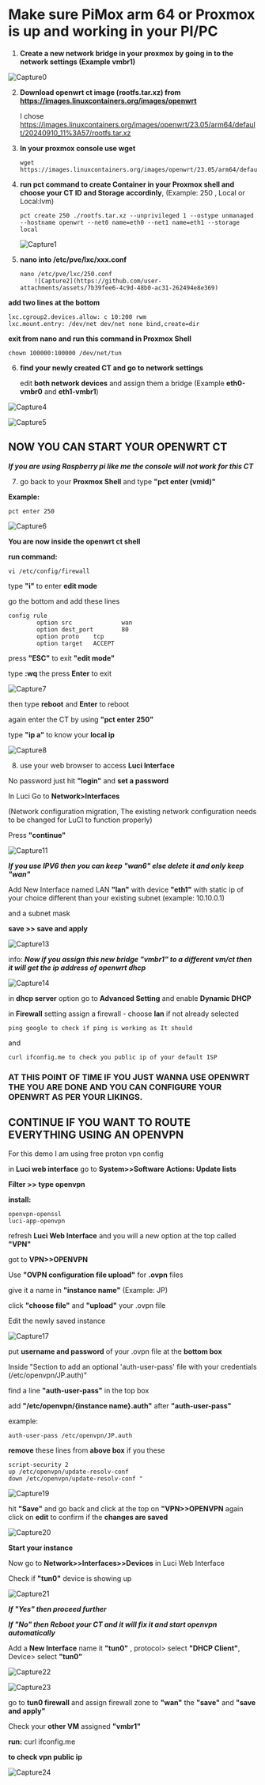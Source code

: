 # Make sure PiMox arm 64 or Proxmox is up and working in your PI/PC 

1. **Create a new network bridge in your proxmox by going in to the network settings (Example vmbr1)**

   
    
![Capture0](https://github.com/user-attachments/assets/6b56c493-9aa8-46d8-bfad-389bea69e61d)


   
2. **Download openwrt ct image (rootfs.tar.xz) from https://images.linuxcontainers.org/images/openwrt**

   I chose https://images.linuxcontainers.org/images/openwrt/23.05/arm64/default/20240910_11%3A57/rootfs.tar.xz


   
3. **In your proxmox console use wget**

       wget https://images.linuxcontainers.org/images/openwrt/23.05/arm64/default/20240910_11%3A57/rootfs.tar.xz

  
4. **run pct command to create Container in your Proxmox shell and choose your CT ID and Storage accordinly**, (Example: 250 , Local or Local:lvm)

       pct create 250 ./rootfs.tar.xz --unprivileged 1 --ostype unmanaged --hostname openwrt --net0 name=eth0 --net1 name=eth1 --storage local


    ![Capture1](https://github.com/user-attachments/assets/78655414-cdf2-4496-bee2-da255465c4c4)



6. **nano into /etc/pve/lxc/xxx.conf**

       nano /etc/pve/lxc/250.conf
           ![Capture2](https://github.com/user-attachments/assets/7b39fee6-4c9d-48b0-ac31-262494e8e369)


**add two lines at the bottom**

    lxc.cgroup2.devices.allow: c 10:200 rwm
    lxc.mount.entry: /dev/net dev/net none bind,create=dir


**exit from nano and run this command in Proxmox Shell**

    chown 100000:100000 /dev/net/tun


6. **find your newly created CT and go to network settings**

    edit **both network devices** and assign them a bridge (Example **eth0-vmbr0** and **eth1-vmbr1**)

   
  ![Capture4](https://github.com/user-attachments/assets/04d8ed4f-fe4e-4c7c-8561-a9c475ae514b)
  
  ![Capture5](https://github.com/user-attachments/assets/15f040bc-2e97-4874-8c78-58844b993bae)



   
## NOW YOU CAN START YOUR OPENWRT CT

***If you are using Raspberry pi like me the console will not work for this CT***

7. go back to your **Proxmox Shell** and type **"pct enter (vmid)"**

**Example:**

    pct enter 250

    
![Capture6](https://github.com/user-attachments/assets/fbd1506e-8ce6-418c-84c8-3df25023ba1a)




**You are now inside the openwrt ct shell**

**run command:**

    vi /etc/config/firewall

type **"i"** to enter **edit mode**

go the bottom and add these lines

    config rule                                             
            option src              wan                            
            option dest_port        80                             
            option proto    tcp                                                              
            option target   ACCEPT 
                                 
 
 press **"ESC"** to exit **"edit mode"**
 
 type **:wq** the press **Enter** to exit


  ![Capture7](https://github.com/user-attachments/assets/8d7b613d-f8a2-4f94-835e-1420292fb685)


     
 then type **reboot** and **Enter** to reboot

again enter the CT by using **"pct enter 250"**

type **"ip a"** to know your **local ip**


 ![Capture8](https://github.com/user-attachments/assets/89d0e7ac-b2e1-4c7f-bd3b-b03f4a2353f7)



8. use your web browser to access **Luci Interface**

No password just hit **"login"** and **set a password**

In Luci Go to **Network>Interfaces**
 
(Network configuration migration, The existing network configuration needs to be changed for LuCI to function properly)

Press **"continue"**


  ![Capture11](https://github.com/user-attachments/assets/3317433d-e5ee-4f6e-82f7-feb9f0a83c3c)



***If you use **IPV6** then you can keep **"wan6"** else delete it and only keep "wan"***


Add New Interface named LAN **"lan"** with device **"eth1"** with static ip of your choice different than your existing subnet (example: 10.10.0.1)

and a subnet mask

**save >> save and apply**


  ![Capture13](https://github.com/user-attachments/assets/24e4107d-aacb-4388-a188-a5b2cf60ff55)

     

info: ***_Now if you assign this new bridge **"vmbr1"**  to a different vm/ct then it will get the ip address of openwrt dhcp_***


![Capture14](https://github.com/user-attachments/assets/56add3b4-0db5-444d-9c02-19cee0cd4cf2)



in **dhcp server** option go to **Advanced Setting** and enable **Dynamic DHCP**

in **Firewall** setting assign a firewall - choose **lan** if not already selected


    ping google to check if ping is working as It should

and

    curl ifconfig.me to check you public ip of your default ISP

 ### AT THIS POINT OF TIME IF YOU JUST WANNA USE OPENWRT THE YOU ARE DONE AND YOU CAN CONFIGURE YOUR OPENWRT AS PER YOUR LIKINGS.

## CONTINUE IF YOU WANT TO ROUTE EVERYTHING USING AN OPENVPN

For this demo I am using free proton vpn config


in **Luci web interface** go to **System>>Software**
**Actions: Update lists**

**Filter >> type openvpn**

**install:**

    openvpn-openssl
    luci-app-openvpn

refresh **Luci Web Interface** and you will a new option at the top called **"VPN"**



got to **VPN>>OPENVPN**

Use **"OVPN configuration file upload"** for **.ovpn** files

give it a name in **"instance name"** (Example: JP)

click **"choose file"** and **"upload"** your .ovpn file

Edit the newly saved instance 


![Capture17](https://github.com/user-attachments/assets/ad87d19d-33ff-46f8-8908-351186da8dc5)



put **username and password** of your .ovpn file at the **bottom box**

Inside "Section to add an optional 'auth-user-pass' file with your credentials (/etc/openvpn/JP.auth)"


find a line **"auth-user-pass"** in the top box 

add **"/etc/openvpn/{instance name}.auth"** after **"auth-user-pass"**

example: 

    auth-user-pass /etc/openvpn/JP.auth


**remove** these lines from **above box** if you these 

    script-security 2
    up /etc/openvpn/update-resolv-conf
    down /etc/openvpn/update-resolv-conf "


![Capture19](https://github.com/user-attachments/assets/9ad00456-a662-49bd-b6ea-26ae98671a94)



 hit **"Save"** and go back and click at the top on **"VPN>>OPENVPN**
 again click on **edit** to confirm if the **changes are saved**


![Capture20](https://github.com/user-attachments/assets/4541996a-5a0c-43c6-8686-0655bdaa202e)



 **Start your instance**
 
 
 Now go to **Network>>Interfaces>>Devices** in Luci Web Interface

 Check if **"tun0"** device is showing up


![Capture21](https://github.com/user-attachments/assets/ecec8154-9e42-4f35-8b19-5b9050f09c01)

 

 ***If "Yes" then proceed further***      
 
***_If "No" then Reboot your CT and it will fix it and start openvpn automatically_***

 Add a **New Interface** name it **"tun0"** , protocol> select **"DHCP Client"**, Device> select **"tun0"**
 

![Capture22](https://github.com/user-attachments/assets/110eea4e-0a42-4b57-bf73-4aa61bfc6605)


![Capture23](https://github.com/user-attachments/assets/48c1eabb-64ff-4577-ad38-dd80d43f6c67)
 
 
 go to **tun0 firewall** and assign firewall zone to **"wan"** the **"save"** and **"save and apply"**

 Check your **other VM** assigned **"vmbr1"**

 **run:**
     curl ifconfig.me

**to check vpn public ip**


![Capture24](https://github.com/user-attachments/assets/99bf0aa3-78c7-4808-ba8c-cd3d4a70f158)

